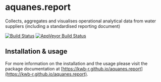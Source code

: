 # aquanes.report
Collects, aggregates and visualises operational analytical data from water suppliers (including a standardised reporting document)

[![Build Status](https://travis-ci.org/kwb-r/aquanes.report.svg?branch=master)](https://travis-ci.org/kwb-r/aquanes.report) [![AppVeyor Build Status](https://ci.appveyor.com/api/projects/status/github/KWB-R/aquanes.report?branch=master&svg=true)](https://ci.appveyor.com/project/KWB-R/aquanes.report)


## Installation & usage

For more information on the installation and the usage please visit the 
package documentation at [https://kwb-r.github.io/aquanes.report](https://kwb-r.github.io/aquanes.report).
